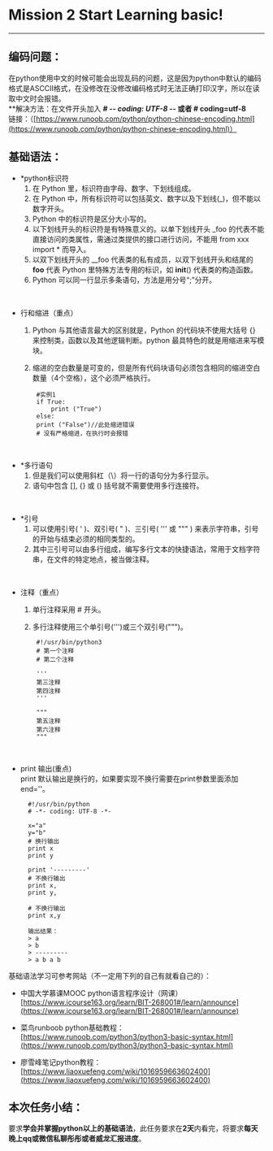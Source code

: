 # Mission 2 Start Learning basic! #
-----------------------------------------------------
##  编码问题： ##
在python使用中文的时候可能会出现乱码的问题，这是因为python中默认的编码格式是ASCCII格式，在没修改在没修改编码格式时无法正确打印汉字，所以在读取中文时会报错。<br>
**解决方法：在文件开头加入 **# -*- coding: UTF-8 -*- 或者 # coding=utf-8**<br>
链接：（[https://www.runoob.com/python/python-chinese-encoding.html](https://www.runoob.com/python/python-chinese-encoding.html)）

## 基础语法： ##
- *python标识符<br>
	1. 在 Python 里，标识符由字母、数字、下划线组成。<br>
	1. 在 Python 中，所有标识符可以包括英文、数字以及下划线(_)，但不能以数字开头。<br>
	1. Python 中的标识符是区分大小写的。<br>
	1. 以下划线开头的标识符是有特殊意义的。以单下划线开头 _foo 的代表不能直接访问的类属性，需通过类提供的接口进行访问，不能用 from xxx import * 而导入。<br>
	1. 以双下划线开头的 __foo 代表类的私有成员，以双下划线开头和结尾的 __foo__ 代表 Python 里特殊方法专用的标识，如 __init__() 代表类的构造函数。<br>
	1. Python 可以同一行显示多条语句，方法是用分号“;”分开。
	
<br>

- 行和缩进（重点）<br>
	1. Python 与其他语言最大的区别就是，Python 的代码块不使用大括号 {} 来控制类，函数以及其他逻辑判断。python 最具特色的就是用缩进来写模块。<br>
	1. 缩进的空白数量是可变的，但是所有代码块语句必须包含相同的缩进空白数量（4个空格），这个必须严格执行。
        
		    #实例1
    		if True:
    			print ("True")
       	 	else:
    		print ("False")//此处缩进错误
    		# 没有严格缩进，在执行时会报错

<br>

- *多行语句<br>
	1. 但是我们可以使用斜杠（\）将一行的语句分为多行显示。
	1. 语句中包含 [], {} 或 () 括号就不需要使用多行连接符。

<br>

- *引号<br>
	1. 可以使用引号( ' )、双引号( " )、三引号( ''' 或 """ ) 来表示字符串，引号的开始与结束必须的相同类型的。
	1. 其中三引号可以由多行组成，编写多行文本的快捷语法，常用于文档字符串，在文件的特定地点，被当做注释。

<br>

- 注释（重点）<br>
	1. 单行注释采用 # 开头。
	1. 多行注释使用三个单引号(''')或三个双引号(""")。

		    #!/usr/bin/python3
		    # 第一个注释
		    # 第二个注释
		     
		    '''
		    第三注释
		    第四注释
		    '''
		     
		    """
		    第五注释
		    第六注释
		    """
<br>

- print 输出(重点)<br>
print 默认输出是换行的，如果要实现不换行需要在print参数里面添加end=''。

        #!/usr/bin/python
	    # -*- coding: UTF-8 -*-
	    
	    x="a"
	    y="b"
	    # 换行输出
	    print x
	    print y
	    
	    print '---------'
	    # 不换行输出
	    print x,
	    print y,
	    
	    # 不换行输出
	    print x,y
		
		输出结果：
		> a
		> b
		> ---------
		> a b a b

基础语法学习可参考网站（不一定用下列的自己有就看自己的）：



- 中国大学慕课MOOC python语言程序设计（网课）
[https://www.icourse163.org/learn/BIT-268001#/learn/announce](https://www.icourse163.org/learn/BIT-268001#/learn/announce)


- 菜鸟runboob python基础教程： 
[https://www.runoob.com/python3/python3-basic-syntax.html](https://www.runoob.com/python3/python3-basic-syntax.html)


- 廖雪峰笔记python教程：
[https://www.liaoxuefeng.com/wiki/1016959663602400](https://www.liaoxuefeng.com/wiki/1016959663602400)

## 本次任务小结： ##
要求**学会并掌握python以上的基础语法**，此任务要求在**2天**内看完，将要求**每天晚上qq或微信私聊彤彤或者威龙汇报进度**。
